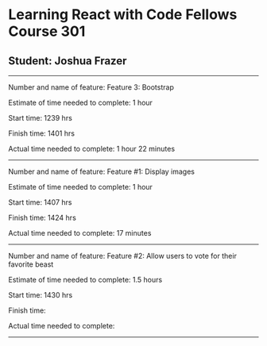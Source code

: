 # Learning React with Code Fellows Course 301
## Student: Joshua Frazer

---

Number and name of feature: Feature 3: Bootstrap

Estimate of time needed to complete: 1 hour

Start time: 1239 hrs

Finish time: 1401 hrs 

Actual time needed to complete: 1 hour 22 minutes 

---

Number and name of feature: Feature #1: Display images

Estimate of time needed to complete: 1 hour

Start time: 1407 hrs

Finish time: 1424 hrs

Actual time needed to complete: 17 minutes

---

Number and name of feature: Feature #2: Allow users to vote for their favorite beast

Estimate of time needed to complete: 1.5 hours

Start time: 1430 hrs

Finish time:

Actual time needed to complete: 

---